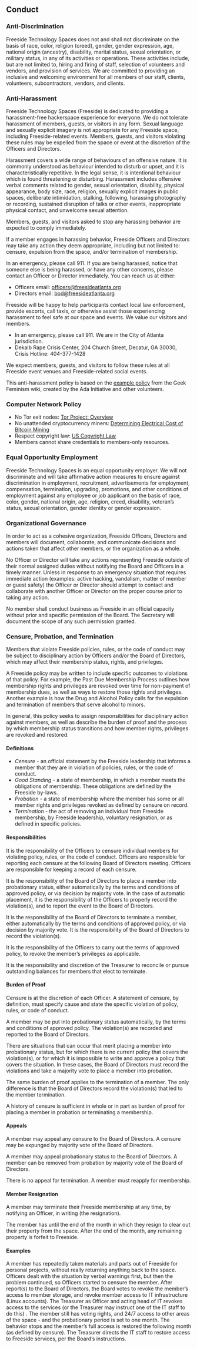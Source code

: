 ## Conduct

### Anti-Discrimination

Freeside Technology Spaces does not and shall not discriminate on the basis of race, color, religion (creed), gender, gender expression, age, national origin (ancestry), disability, marital status, sexual orientation, or military status, in any of its activities or operations. These activities include, but are not limited to, hiring and firing of staff, selection of volunteers and vendors, and provision of services. We are committed to providing an inclusive and welcoming environment for all members of our staff, clients, volunteers, subcontractors, vendors, and clients.

### Anti-Harassment

Freeside Technology Spaces (Freeside) is dedicated to providing a harassment-free hackerspace experience for everyone. We do not tolerate harassment of members, guests, or visitors in any form. Sexual language and sexually explicit imagery is not appropriate for any Freeside space, including Freeside-related events. Members, guests, and visitors violating these rules may be expelled from the space or event at the discretion of the Officers and Directors.

Harassment covers a wide range of behaviours of an offensive nature. It is commonly understood as behaviour intended to disturb or upset, and it is characteristically repetitive. In the legal sense, it is intentional behaviour which is found threatening or disturbing. Harassment includes offensive verbal comments related to gender, sexual orientation, disability, physical appearance, body size, race, religion, sexually explicit images in public spaces, deliberate intimidation, stalking, following, harassing photography or recording, sustained disruption of talks or other events, inappropriate physical contact, and unwelcome sexual attention.

Members, guests, and visitors asked to stop any harassing behavior are expected to comply immediately.

If a member engages in harassing behavior, Freeside Officers and Directors may take any action they deem appropriate, including but not limited to: censure, expulsion from the space, and/or termination of membership.

In an emergency, please call 911. If you are being harassed, notice that someone else is being harassed, or have any other concerns, please contact an Officer or Director immediately. You can reach us at either:

* Officers email: [officers@freesideatlanta.org](mailto:officers@freesideatlanta.org%7C)
* Directors email: [bod@freesideatlanta.org](mailto:bod@freesideatlanta.org%7C)

Freeside will be happy to help participants contact local law enforcement, provide escorts, call taxis, or otherwise assist those experiencing harassment to feel safe at our space and events. We value our visitors and members.

* In an emergency, please call 911. We are in the City of Atlanta jurisdiction.
* Dekalb Rape Crisis Center, 204 Church Street, Decatur, GA 30030, Crisis Hotline: 404-377-1428

We expect members, guests, and visitors to follow these rules at all Freeside event venues and Freeside-related social events.

This anti-harassment policy is based on the [example policy](http://geekfeminism.wikia.com/wiki/Conference_anti-harassment/Policy) from the Geek Feminism wiki, created by the Ada Initiative and other volunteers.

### Computer Network Policy

* No Tor exit nodes: [Tor Project: Overview](https://www.torproject.org/about/overview.html.en%7C)
* No unattended cryptocurrency miners: [Determining Electrical Cost of Bitcoin Mining](http://bitcoinmagazine.com/8994/determining-electrical-cost-bitcoin-mining%7C)
* Respect copyright law: [US Copyright Law](http://www.copyright.gov/title17%7C)
* Members cannot share credentials to members-only resources.

### Equal Opportunity Employment

Freeside Technology Spaces is an equal opportunity employer. We will not discriminate and will take affirmative action measures to ensure against discrimination in employment, recruitment, advertisements for employment, compensation, termination, upgrading, promotions, and other conditions of employment against any employee or job applicant on the basis of race, color, gender, national origin, age, religion, creed, disability, veteran’s status, sexual orientation, gender identity or gender expression.

### Organizational Governance

In order to act as a cohesive organization, Freeside Officers, Directors and members will document, collaborate, and communicate decisions and actions taken that affect other members, or the organization as a whole.

No Officer or Director will take any actions representing Freeside outside of their normal assigned duties without notifying the Board and Officers in a timely manner. Unless in response to an emergency situation that requires immediate action (examples: active hacking, vandalism, matter of member or guest safety) the Officer or Director should attempt to contact and collaborate with another Officer or Director on the proper course prior to taking any action.

No member shall conduct business as Freeside in an official capacity without prior and specific permission of the Board. The Secretary will document the scope of any such permission granted.

### Censure, Probation, and Termination

Members that violate Freeside policies, rules, or the code of conduct may be subject to disciplinary action by Officers and/or the Board of Directors, which may affect their membership status, rights, and privileges.

A Freeside policy may be written to include specific outcomes to violations of that policy. For example, the Past Due Membership Process outlines how membership rights and privileges are revoked over time for non-payment of membership dues, as well as ways to restore those rights and privileges. Another example is how the Drug and Alcohol Policy calls for the expulsion and termination of members that serve alcohol to minors.

In general, this policy seeks to assign responsibilities for disciplinary action against members, as well as describe the burden of proof and the process by which membership status transitions and how member rights, privileges are revoked and restored.

#### Definitions

* *Censure* - an official statement by the Freeside leadership that informs a member that they are in violation of policies, rules, or the code of conduct.
* *Good Standing* - a state of membership, in which a member meets the obligations of membership. These obligations are defined by the Freeside by-laws.
* *Probation* - a state of membership where the member has some or all member rights and privileges revoked as defined by censure on record.
* *Termination* - the act of removing an individual from Freeside membership, by Freeside leadership, voluntary resignation, or as defined in specific policies.

#### Responsibilities

It is the responsibility of the Officers to censure individual members for violating policy, rules, or the code of conduct. Officers are responsible for reporting each censure at the following Board of Directors meeting. Officers are responsible for keeping a record of each censure.

It is the responsibility of the Board of Directors to place a member into probationary status, either automatically by the terms and conditions of approved policy, or via decision by majority vote. In the case of automatic placement, it is the responsibility of the Officers to properly record the violation(s), and to report the event to the Board of Directors.

It is the responsibility of the Board of Directors to terminate a member, either automatically by the terms and conditions of approved policy, or via decision by majority vote. It is the responsibility of the Board of Directors to record the violation(s).

It is the responsibility of the Officers to carry out the terms of approved policy, to revoke the member’s privileges as applicable.

It is the responsibility and discretion of the Treasurer to reconcile or pursue outstanding balances for members that elect to terminate.

#### Burden of Proof

Censure is at the discretion of each Officer. A statement of censure, by definition, must specify cause and state the specific violation of policy, rules, or code of conduct.

A member may be put into probationary status automatically, by the terms and conditions of approved policy. The violation(s) are recorded and reported to the Board of Directors.

There are situations that can occur that merit placing a member into probationary status, but for which there is no current policy that covers the violation(s), or for which it is impossible to write and approve a policy that covers the situation. In these cases, the Board of Directors must record the violations and take a majority vote to place a member into probation.

The same burden of proof applies to the termination of a member. The only difference is that the Board of Directors record the violation(s) that led to the member termination.

A history of censure is sufficient in whole or in part as burden of proof for placing a member in probation or terminating a membership.

#### Appeals

A member may appeal any censure to the Board of Directors. A censure may be expunged by majority vote of the Board of Directors.

A member may appeal probationary status to the Board of Directors. A member can be removed from probation by majority vote of the Board of Directors.

There is no appeal for termination. A member must reapply for membership.

#### Member Resignation

A member may terminate their Freeside membership at any time, by notifying an Officer, in writing (the resignation).

The member has until the end of the month in which they resign to clear out their property from the space. After the end of the month, any remaining property is forfeit to Freeside.

#### Examples

A member has repeatedly taken materials and parts out of Freeside for personal projects, without really returning anything back to the space. Officers dealt with the situation by verbal warnings first, but then the problem continued, so Officers started to censure the member. After report(s) to the Board of Directors, the Board votes to revoke the member’s access to member storage, and revoke member access to IT infrastructure (Linux accounts). The Treasurer as Officer and acting head of IT revokes access to the services (or the Treasurer may instruct one of the IT staff to do this) . The member still has voting rights, and 24/7 access to other areas of the space - and the probationary period is set to one month. The behavior stops and the member’s full access is restored the following month (as defined by censure). The Treasurer directs the IT staff to restore access to Freeside services, per the Board’s instructions.
